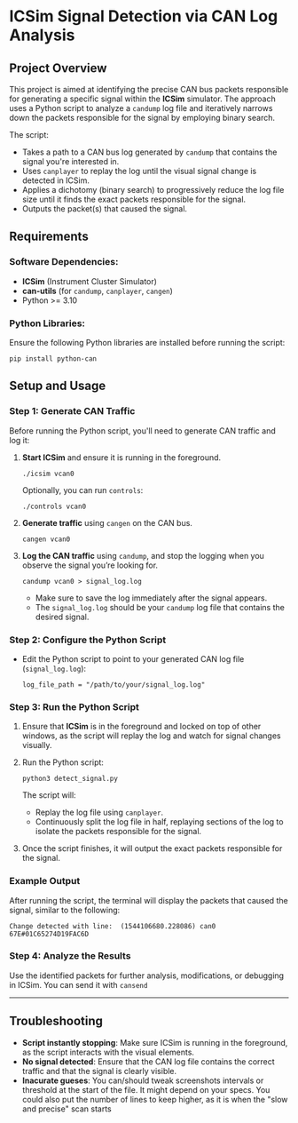 # ICSim Signal Detection via CAN Log Analysis

## Project Overview

This project is aimed at identifying the precise CAN bus packets responsible for generating a specific signal within the **ICSim** simulator. The approach uses a Python script to analyze a `candump` log file and iteratively narrows down the packets responsible for the signal by employing binary search.

The script:

-   Takes a path to a CAN bus log generated by `candump` that contains the signal you're interested in.
-   Uses `canplayer` to replay the log until the visual signal change is detected in ICSim.
-   Applies a dichotomy (binary search) to progressively reduce the log file size until it finds the exact packets responsible for the signal.
-   Outputs the packet(s) that caused the signal.

## Requirements

### Software Dependencies:

-   **ICSim** (Instrument Cluster Simulator)
-   **can-utils** (for `candump`, `canplayer`, `cangen`)
-   Python >= 3.10

### Python Libraries:

Ensure the following Python libraries are installed before running the script:

`pip install python-can` 

## Setup and Usage

### Step 1: Generate CAN Traffic

Before running the Python script, you'll need to generate CAN traffic and log it:

1.  **Start ICSim** and ensure it is running in the foreground.
    
    `./icsim vcan0` 
    
    Optionally, you can run `controls`:

    `./controls vcan0` 
    
2.  **Generate traffic** using `cangen` on the CAN bus.
   
    `cangen vcan0` 
    
3.  **Log the CAN traffic** using `candump`, and stop the logging when you observe the signal you’re looking for.
   
    `candump vcan0 > signal_log.log` 
    
    -   Make sure to save the log immediately after the signal appears.
    -   The `signal_log.log` should be your `candump` log file that contains the desired signal.

### Step 2: Configure the Python Script

-   Edit the Python script to point to your generated CAN log file (`signal_log.log`):
   
    `log_file_path = "/path/to/your/signal_log.log"` 
    

### Step 3: Run the Python Script

1.  Ensure that **ICSim** is in the foreground and locked on top of other windows, as the script will replay the log and watch for signal changes visually.
    
2.  Run the Python script:
  
    `python3 detect_signal.py` 
    
    The script will:
    
    -   Replay the log file using `canplayer`.
    -   Continuously split the log file in half, replaying sections of the log to isolate the packets responsible for the signal.
3.  Once the script finishes, it will output the exact packets responsible for the signal.
    

### Example Output

After running the script, the terminal will display the packets that caused the signal, similar to the following:

`Change detected with line: 
(1544106680.228086) can0 67E#01C65274D19FAC6D
` 

### Step 4: Analyze the Results

Use the identified packets for further analysis, modifications, or debugging in ICSim.
You can send it with `cansend`

----------

## Troubleshooting

-   **Script instantly stopping**: Make sure ICSim is running in the foreground, as the script interacts with the visual elements.
-   **No signal detected**: Ensure that the CAN log file contains the correct traffic and that the signal is clearly visible.
-  **Inacurate gueses**:  You can/should tweak screenshots intervals or threshold at the start of the file. It might depend on your specs. You could also put the number of lines to keep higher, as it is when the "slow and precise" scan starts
